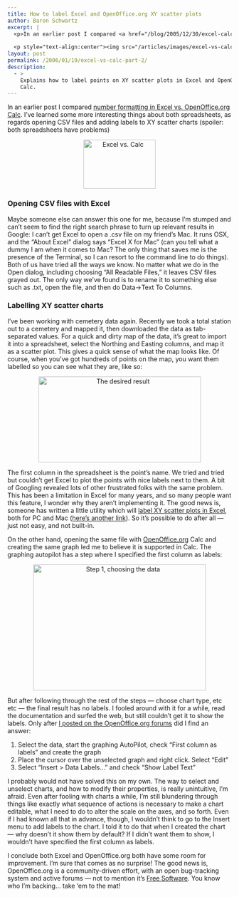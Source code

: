 ```yaml
---
title: How to label Excel and OpenOffice.org XY scatter plots
author: Baron Schwartz
excerpt: |
  <p>In an earlier post I compared <a href="/blog/2005/12/30/excel-calc-number-formatting/">number formatting in Excel vs. OpenOffice.org Calc</a>.  I've learned some more interesting things about both spreadsheets, as regards opening CSV files and adding labels to XY scatter charts (spoiler: both spreadsheets have problems)</p>
  
  <p style="text-align:center"><img src="/articles/images/excel-vs-calc-2.png" alt="Excel vs. Calc" width="162" height="110" /></p>
layout: post
permalink: /2006/01/19/excel-vs-calc-part-2/
description:
  - >
    Explains how to label points on XY scatter plots in Excel and OpenOffice.org
    Calc.
---
```

In an earlier post I compared [number formatting in Excel vs. OpenOffice.org Calc][1]. I&#8217;ve learned some more interesting things about both spreadsheets, as regards opening CSV files and adding labels to XY scatter charts (spoiler: both spreadsheets have problems)

<p style="text-align:center">
  <img src="/articles/images/excel-vs-calc-2.png" alt="Excel vs. Calc" width="162" height="110" />
</p>

### Opening CSV files with Excel

Maybe someone else can answer this one for me, because I&#8217;m stumped and can&#8217;t seem to find the right search phrase to turn up relevant results in Google: I can&#8217;t get Excel to open a .csv file on my friend&#8217;s Mac. It runs OSX, and the &#8220;About Excel&#8221; dialog says &#8220;Excel X for Mac&#8221; (can you tell what a dummy I am when it comes to Mac? The only thing that saves me is the presence of the Terminal, so I can resort to the command line to do things). Both of us have tried all the ways we know. No matter what we do in the Open dialog, including choosing &#8220;All Readable Files,&#8221; it leaves CSV files grayed out. The only way we&#8217;ve found is to rename it to something else such as .txt, open the file, and then do Data->Text To Columns.

### Labelling XY scatter charts

I&#8217;ve been working with cemetery data again. Recently we took a total station out to a cemetery and mapped it, then downloaded the data as tab-separated values. For a quick and dirty map of the data, it&#8217;s great to import it into a spreadsheet, select the Northing and Easting columns, and map it as a scatter plot. This gives a quick sense of what the map looks like. Of course, when you&#8217;ve got hundreds of points on the map, you want them labelled so you can see what they are, like so:

<p style="text-align:center">
  <img src="/articles/images/oocalc-scatter-plot-result.png" alt="The desired result" width="365" height="193" />
</p>

The first column in the spreadsheet is the point&#8217;s name. We tried and tried but couldn&#8217;t get Excel to plot the points with nice labels next to them. A bit of Googling revealed lots of other frustrated folks with the same problem. This has been a limitation in Excel for many years, and so many people want this feature, I wonder why they aren&#8217;t implementing it. The good news is, someone has written a little utility which will [label XY scatter plots in Excel][2], both for PC and Mac ([here&#8217;s another link][3]). So it&#8217;s possible to do after all &#8212; just not easy, and not built-in.

On the other hand, opening the same file with [OpenOffice.org][4] Calc and creating the same graph led me to believe it is supported in Calc. The graphing autopilot has a step where I specified the first column as labels:

<p style="text-align:center">
  <img src="/articles/images/oocalc-scatter-plot-step1.png" alt="Step 1, choosing the data" width="388" height="283" />
</p>

But after following through the rest of the steps &#8212; choose chart type, etc etc &#8212; the final result has no labels. I fooled around with it for a while, read the documentation and surfed the web, but still couldn&#8217;t get it to show the labels. Only after [I posted on the OpenOffice.org forums][5] did I find an answer:

1.  Select the data, start the graphing AutoPilot, check &#8220;First column as labels&#8221; and create the graph
2.  Place the cursor over the unselected graph and right click. Select &#8220;Edit&#8221;
3.  Select &#8220;Insert > Data Labels&#8230;&#8221; and check &#8220;Show Label Text&#8221;

I probably would not have solved this on my own. The way to select and unselect charts, and how to modify their properties, is really unintuitive, I&#8217;m afraid. Even after fooling with charts a while, I&#8217;m still blundering through things like exactly what sequence of actions is necessary to make a chart editable, what I need to do to alter the scale on the axes, and so forth. Even if I had known all that in advance, though, I wouldn&#8217;t think to go to the Insert menu to add labels to the chart. I told it to do that when I created the chart &#8212; why doesn&#8217;t it show them by default? If I didn&#8217;t want them to show, I wouldn&#8217;t have specified the first column as labels.

I conclude both Excel and OpenOffice.org both have some room for improvement. I&#8217;m sure that comes as no surprise! The good news is, OpenOffice.org is a community-driven effort, with an open bug-tracking system and active forums &#8212; not to mention it&#8217;s [Free Software][6]. You know who I&#8217;m backing&#8230; take &#8216;em to the mat!

 [1]: /blog/2005/12/30/excel-calc-number-formatting/
 [2]: http://www.bmsltd.ie/MVP/MVPPage.asp
 [3]: http://www.appspro.com/Utilities/ChartLabeler.htm
 [4]: http://www.openoffice.org
 [5]: http://www.oooforum.org/forum/viewtopic.phtml?t=30294
 [6]: http://www.gnu.org/philosophy/free-sw.html